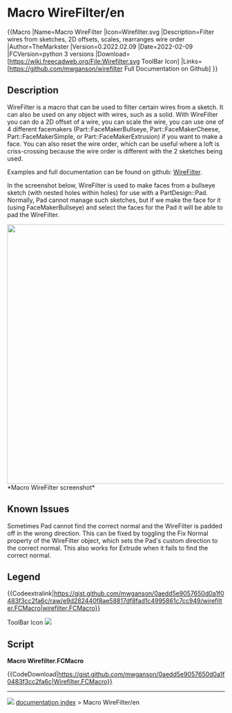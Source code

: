# Macro WireFilter/en
{{Macro
|Name=Macro WireFilter
|Icon=Wirefilter.svg
|Description=Filter wires from sketches, 2D offsets, scales, rearranges wire order
|Author=TheMarkster
|Version=0.2022.02.09
|Date=2022-02-09
|FCVersion=python 3 versions
|Download=[https://wiki.freecadweb.org/File:Wirefilter.svg ToolBar Icon]
|Links=[https://github.com/mwganson/wirefilter Full Documentation on Github]
}}

## Description

WireFilter is a macro that can be used to filter certain wires from a sketch. It can also be used on any object with wires, such as a solid. With WireFilter you can do a 2D offset of a wire, you can scale the wire, you can use one of 4 different facemakers (Part::FaceMakerBullseye, Part::FaceMakerCheese, Part::FaceMakerSimple, or Part::FaceMakerExtrusion) if you want to make a face. You can also reset the wire order, which can be useful where a loft is criss-crossing because the wire order is different with the 2 sketches being used.

Examples and full documentation can be found on github: [WireFilter](https://github.com/mwganson/wirefilter).

In the screenshot below, WireFilter is used to make faces from a bullseye sketch (with nested holes within holes) for use with a PartDesign::Pad. Normally, Pad cannot manage such sketches, but if we make the face for it (using FaceMakerBullseye) and select the faces for the Pad it will be able to pad the WireFilter.

<img alt="" src=images/Wirefilter_scr1.png  style="width:600px;"> 
*Macro WireFilter screenshot‎*

## Known Issues 

Sometimes Pad cannot find the correct normal and the WireFilter is padded off in the wrong direction. This can be fixed by toggling the Fix Normal property of the WireFilter object, which sets the Pad\'s custom direction to the correct normal. This also works for Extrude when it fails to find the correct normal.

## Legend


{{Codeextralink|https://gist.github.com/mwganson/0aedd5e9057650d0a1f0483f3cc2fa6c/raw/e9d282440f8ae58817df8fad1c4995861c7cc949/wirefilter.FCMacro|wirefilter.FCMacro}}

ToolBar Icon ![](images/Wirefilter.svg )

## Script

**Macro Wirefilter.FCMacro**


{{CodeDownload|https://gist.github.com/mwganson/0aedd5e9057650d0a1f0483f3cc2fa6c|Wirefilter.FCMacro}}



---
![](images/Right_arrow.png) [documentation index](../README.md) > Macro WireFilter/en
